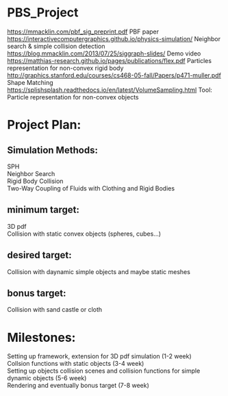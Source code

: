 # PBS_Project

https://mmacklin.com/pbf_sig_preprint.pdf PBF paper \
https://interactivecomputergraphics.github.io/physics-simulation/ Neighbor search & simple collision detection \
https://blog.mmacklin.com/2013/07/25/siggraph-slides/ Demo video \
https://matthias-research.github.io/pages/publications/flex.pdf Particles representation for non-convex rigid body\
http://graphics.stanford.edu/courses/cs468-05-fall/Papers/p471-muller.pdf Shape Matching \
https://splishsplash.readthedocs.io/en/latest/VolumeSampling.html Tool: Particle representation for non-convex objects 


# Project Plan: 

## Simulation Methods: 
  SPH \
  Neighbor Search \
  Rigid Body Collision \
  Two-Way Coupling of Fluids with Clothing and Rigid Bodies 

## minimum target: 
  3D pdf \
  Collision with static convex objects (spheres, cubes...) 
## desired target: 
  Collision with daynamic simple objects and maybe static meshes 
## bonus target: 
  Collision with sand castle or cloth 
  
# Milestones: 

Setting up framework, extension for 3D pdf simulation (1-2 week) \
Collsion functions with static objects (3-4 week) \
Setting up objects collision scenes and collision functions for simple dynamic objects (5-6 week) \
Rendering and eventually bonus target (7-8 week)
